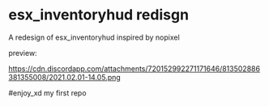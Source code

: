 # esx_inventoryhud redisgn
 A redesign of esx_inventoryhud inspired by nopixel


preview:

https://cdn.discordapp.com/attachments/720152992271171646/813502886381355008/2021.02.01-14.05.png

#enjoy_xd my first repo